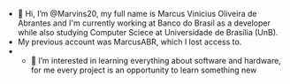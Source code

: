 - 👋 Hi, I’m @Marvins20, my full name is Marcus Vinicius Oliveira de Abrantes and I'm currently working at Banco do Brasil as a developer while also studying Computer Sciece at Universidade de Brasília (UnB).
- My previous account was MarcusABR, which I lost access to.
- - 👀 I’m interested in learning everything about software and hardware, for me every project is an opportunity to learn something new

<!---
Marvins20/Marvins20 is a ✨ special ✨ repository because its `README.md` (this file) appears on your GitHub profile.
You can click the Preview link to take a look at your changes.
--->
